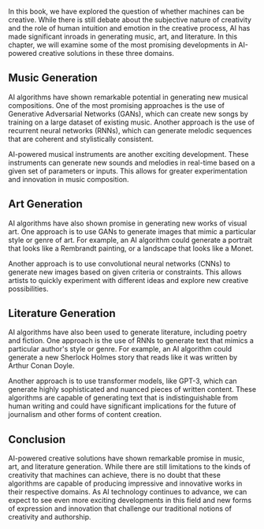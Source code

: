 
In this book, we have explored the question of whether machines can be creative. While there is still debate about the subjective nature of creativity and the role of human intuition and emotion in the creative process, AI has made significant inroads in generating music, art, and literature. In this chapter, we will examine some of the most promising developments in AI-powered creative solutions in these three domains.

Music Generation
----------------

AI algorithms have shown remarkable potential in generating new musical compositions. One of the most promising approaches is the use of Generative Adversarial Networks (GANs), which can create new songs by training on a large dataset of existing music. Another approach is the use of recurrent neural networks (RNNs), which can generate melodic sequences that are coherent and stylistically consistent.

AI-powered musical instruments are another exciting development. These instruments can generate new sounds and melodies in real-time based on a given set of parameters or inputs. This allows for greater experimentation and innovation in music composition.

Art Generation
--------------

AI algorithms have also shown promise in generating new works of visual art. One approach is to use GANs to generate images that mimic a particular style or genre of art. For example, an AI algorithm could generate a portrait that looks like a Rembrandt painting, or a landscape that looks like a Monet.

Another approach is to use convolutional neural networks (CNNs) to generate new images based on given criteria or constraints. This allows artists to quickly experiment with different ideas and explore new creative possibilities.

Literature Generation
---------------------

AI algorithms have also been used to generate literature, including poetry and fiction. One approach is the use of RNNs to generate text that mimics a particular author's style or genre. For example, an AI algorithm could generate a new Sherlock Holmes story that reads like it was written by Arthur Conan Doyle.

Another approach is to use transformer models, like GPT-3, which can generate highly sophisticated and nuanced pieces of written content. These algorithms are capable of generating text that is indistinguishable from human writing and could have significant implications for the future of journalism and other forms of content creation.

Conclusion
----------

AI-powered creative solutions have shown remarkable promise in music, art, and literature generation. While there are still limitations to the kinds of creativity that machines can achieve, there is no doubt that these algorithms are capable of producing impressive and innovative works in their respective domains. As AI technology continues to advance, we can expect to see even more exciting developments in this field and new forms of expression and innovation that challenge our traditional notions of creativity and authorship.
